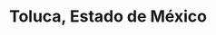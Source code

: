 ---
title: Toluca, Estado de México
url: /toluca-estado-de-mexico/
latitude: 19.371
longitude: -99.758
---